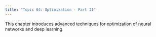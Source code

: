 ```yaml
---
title: "Topic 04: Optimization - Part II"
---
```

This chapter introduces advanced techniques for optimization of neural networks and deep learning.
